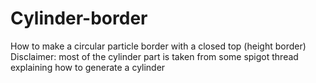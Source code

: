 # Cylinder-border
How to make a circular particle border with a closed top (height border)
Disclaimer: most of the cylinder part is taken from some spigot thread explaining how to generate a cylinder
